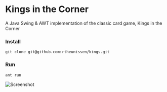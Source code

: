 # Kings in the Corner
A Java Swing & AWT implementation of the classic card game, Kings in the Corner

### Install
```
git clone git@github.com:rtheunissen/kings.git
```

### Run
```
ant run
```

![Screenshot](http://i.imgur.com/rezO3bn.png)

